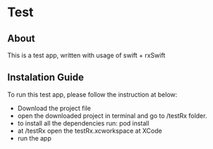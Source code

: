 # Test

## About
This is a test app, written with usage of swift + rxSwift

## Instalation Guide
To run this test app, please follow the instruction at below:
  - Download the project file
  - open the downloaded project in terminal and go to /testRx folder.
  - to install all the dependencies run: pod install
  - at /testRx open the testRx.xcworkspace at XCode
  - run the app 
